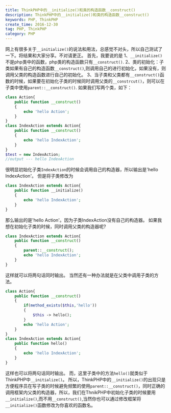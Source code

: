 ```yaml
---
title: ThinkPHP中的__initialize()和类的构造函数__construct()
description: ThinkPHP中的__initialize()和类的构造函数__construct()
keywords: PHP, ThinkPHP
create_time: 2016-12-30
tag: PHP, ThinkPHP
category: PHP
---
```


网上有很多关于`__initialize()`的说法和用法，总感觉不对头，所以自己测试了一下。将结果和大家分享。不对请更正。
首先，我要说的是
1、`__initialize()`不是php类中的函数，php类的构造函数只有`__construct()`.
2、类的初始化：子类如果有自己的构造函数`__construct()`,则调用自己的进行初始化，如果没有，则调用父类的构造函数进行自己的初始化。
3、当子类和父类都有`__construct()`函数的时候，如果要在初始化子类的时候同时调用父类的`__constrcut()`，则可以在子类中使用`parent::__construct()`.
如果我们写两个类，如下：

```php
class Action{  
    public function __construct()  
    {  
        echo 'hello Action';  
    }  
}  
class IndexAction extends Action{  
    public function __construct()  
    {  
        echo 'hello IndexAction';  
    }  
}  
$test = new IndexAction;  
//output --- hello IndexAction
```

很明显初始化子类`IndexAction`的时候会调用自己的构造器，所以输出是'hello IndexAction'。
但是将子类修改为

```php
class IndexAction extends Action{  
    public function __initialize()  
    {  
        echo 'hello IndexAction';  
    }  
}
```

那么输出的是'hello Action'。因为子类IndexAction没有自己的构造器。
如果我想在初始化子类的时候，同时调用父类的构造器呢?

```php
class IndexAction extends Action{  
    public function __construct()  
    {  
        parent::__construct();  
        echo 'hello IndexAction';  
    }  
}  
```

这样就可以将两句话同时输出。
当然还有一种办法就是在父类中调用子类的方法。

```php
class Action{  
    public function __construct()  
    {
        if(method_exists($this,'hello'))  
        {  
            $this -> hello();  
        }  
        echo 'hello Action';  
    }  
}  
class IndexAction extends Action{  
    public function hello()  
    {  
        echo 'hello IndexAction';  
    }  
}
```

这样也可以将两句话同时输出。
而，这里子类中的方法`hello()`就类似于ThinkPHP中`__initialize()`。
所以，ThinkPHP中的`__initialize()`的出现只是方便程序员在写子类的时候避免频繁的使用`parent::__construct()`，同时正确的调用框架内父类的构造器，所以，我们在ThnikPHP中初始化子类的时候要用`__initialize()`,而不用`__construct()`,当然你也可以通过修改框架将`__initialize()`函数修改为你喜欢的函数名。 







